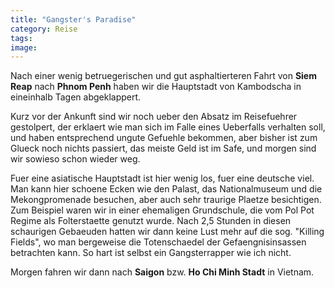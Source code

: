 ```yaml
---
title: "Gangster's Paradise"
category: Reise
tags: 
image: 
---
```


Nach einer wenig betruegerischen und gut asphaltierteren Fahrt von **Siem Reap** nach **Phnom Penh** haben wir die Hauptstadt von Kambodscha in eineinhalb Tagen abgeklappert.  

  

Kurz vor der Ankunft sind wir noch ueber den Absatz im Reisefuehrer gestolpert, der erklaert wie man sich im Falle eines Ueberfalls verhalten soll, und haben entsprechend ungute Gefuehle bekommen, aber bisher ist zum Glueck noch nichts passiert, das meiste Geld ist im Safe, und morgen sind wir sowieso schon wieder weg.  

  

Fuer eine asiatische Hauptstadt ist hier wenig los, fuer eine deutsche viel. Man kann hier schoene Ecken wie den Palast, das Nationalmuseum und die Mekongpromenade besuchen, aber auch sehr traurige Plaetze besichtigen. Zum Beispiel waren wir in einer ehemaligen Grundschule, die vom Pol Pot Regime als Folterstaette genutzt wurde. Nach 2,5 Stunden in diesen schaurigen Gebaeuden hatten wir dann keine Lust mehr auf die sog. "Killing Fields", wo man bergeweise die Totenschaedel der Gefaengnisinsassen betrachten kann. So hart ist selbst ein Gangsterrapper wie ich nicht.  

  

Morgen fahren wir dann nach **Saigon** bzw. **Ho Chi Minh Stadt** in Vietnam.